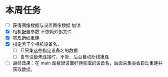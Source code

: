 # 本周任务

* [ ] 获得图像数据与设置图像数据 加锁
* [x] 相机配置参数 不依赖外部文件
* [x] 实现断线重连
* [x] 指定若干个相机设备名，
    * [ ] 只采集这些指定设备名的数据
    * [ ] 当有设备未连接时，不管，后台自动断线重连
* [ ] 最终效果：在 main 函数里设置好待获取的设备名，后面采集类会自动重连并获取数据。
